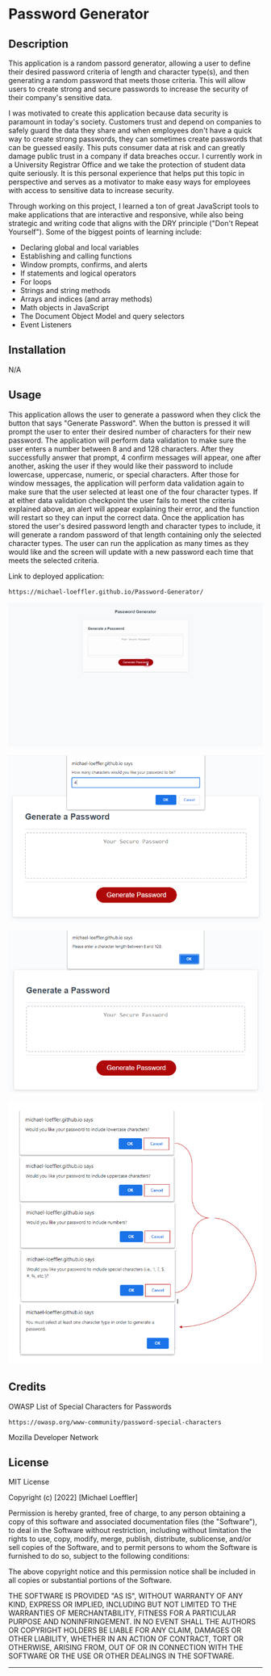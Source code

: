 # Password Generator

## Description

This application is a random passord generator, allowing a user to define their desired password criteria of length and character type(s), and then generating a random password that meets those criteria. This will allow users to create strong and secure passwords to increase the security of their company's sensitive data. 

I was motivated to create this application because data security is paramount in today's society. Customers trust and depend on companies to safely guard the data they share and when employees don't have a quick way to create strong passwords, they can sometimes create passwords that can be guessed easily. This puts consumer data at risk and can greatly damage public trust in a company if data breaches occur. I currently work in a University Registrar Office and we take the protection of student data quite seriously. It is this personal experience that helps put this topic in perspective and serves as a motivator to make easy ways for employees with access to sensitive data to increase security.

Through working on this project, I learned a ton of great JavaScript tools to make applications that are interactive and responsive, while also being strategic and writing code that aligns with the DRY principle ("Don't Repeat Yourself"). Some of the biggest points of learning include:

* Declaring global and local variables
* Establishing and calling functions 
* Window prompts, confirms, and alerts
* If statements and logical operators
* For loops
* Strings and string methods
* Arrays and indices (and array methods)
* Math objects in JavaScript
* The Document Object Model and query selectors
* Event Listeners

## Installation

N/A

## Usage

This application allows the user to generate a password when they click the button that says "Generate Password". When the button is pressed it will prompt the user to enter their desired number of characters for their new password. The application will perform data validation to make sure the user enters a number between 8 and and 128 characters. After they successfully answer that prompt, 4 confirm messages will appear, one after another, asking the user if they would like their password to include lowercase, uppercase, numeric, or special characters. After those for window messages, the application will perform data validation again to make sure that the user selected at least one of the four character types. If at either data validation checkpoint the user fails to meet the criteria explained above, an alert will appear explaining their error, and the function will restart so they can input the correct data. Once the application has stored the user's desired password length and character types to include, it will generate a random password of that length containing only the selected character types. The user can run the application as many times as they would like and the screen will update with a new password each time that meets the selected criteria.

Link to deployed application:

    https://michael-loeffler.github.io/Password-Generator/

![Preview of Application and demonstration of features](./assets/images/passwordGeneratorDemo.gif)

![Preview of Character Length Window Prompt](./assets/images/lengthFailPre.PNG)

![Preview of Character Length Fail Window Alert](./assets/images/lengthFailPost.PNG)

![Preview of all four Window Confirm Messages and Fail Window Alert](./assets/images/characterTypeFail.PNG)

## Credits
OWASP List of Special Characters for Passwords

    https://owasp.org/www-community/password-special-characters

Mozilla Developer Network


## License

MIT License

Copyright (c) [2022] [Michael Loeffler]

Permission is hereby granted, free of charge, to any person obtaining a copy
of this software and associated documentation files (the "Software"), to deal
in the Software without restriction, including without limitation the rights
to use, copy, modify, merge, publish, distribute, sublicense, and/or sell
copies of the Software, and to permit persons to whom the Software is
furnished to do so, subject to the following conditions:

The above copyright notice and this permission notice shall be included in all
copies or substantial portions of the Software.

THE SOFTWARE IS PROVIDED "AS IS", WITHOUT WARRANTY OF ANY KIND, EXPRESS OR
IMPLIED, INCLUDING BUT NOT LIMITED TO THE WARRANTIES OF MERCHANTABILITY,
FITNESS FOR A PARTICULAR PURPOSE AND NONINFRINGEMENT. IN NO EVENT SHALL THE
AUTHORS OR COPYRIGHT HOLDERS BE LIABLE FOR ANY CLAIM, DAMAGES OR OTHER
LIABILITY, WHETHER IN AN ACTION OF CONTRACT, TORT OR OTHERWISE, ARISING FROM,
OUT OF OR IN CONNECTION WITH THE SOFTWARE OR THE USE OR OTHER DEALINGS IN THE
SOFTWARE.

---